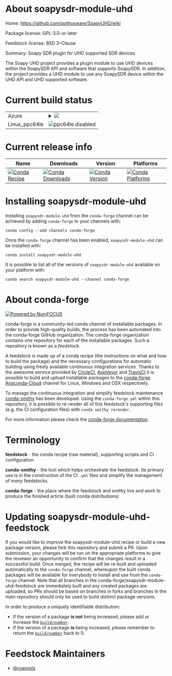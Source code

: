 About soapysdr-module-uhd
=========================

Home: https://github.com/pothosware/SoapyUHD/wiki

Package license: GPL-3.0-or-later

Feedstock license: BSD 3-Clause

Summary: Soapy SDR plugin for UHD supported SDR devices

The Soapy UHD project provides a plugin module to use UHD devices within the
SoapySDR API and software that supports SoapySDR. In addition, the project
provides a UHD module to use any SoapySDR device within the UHD API and UHD
supported software.


Current build status
====================


<table>
    
  <tr>
    <td>Azure</td>
    <td>
      <details>
        <summary>
          <a href="https://dev.azure.com/conda-forge/feedstock-builds/_build/latest?definitionId=9984&branchName=master">
            <img src="https://dev.azure.com/conda-forge/feedstock-builds/_apis/build/status/soapysdr-module-uhd-feedstock?branchName=master">
          </a>
        </summary>
        <table>
          <thead><tr><th>Variant</th><th>Status</th></tr></thead>
          <tbody><tr>
              <td>linux</td>
              <td>
                <a href="https://dev.azure.com/conda-forge/feedstock-builds/_build/latest?definitionId=9984&branchName=master">
                  <img src="https://dev.azure.com/conda-forge/feedstock-builds/_apis/build/status/soapysdr-module-uhd-feedstock?branchName=master&jobName=linux&configuration=linux_" alt="variant">
                </a>
              </td>
            </tr><tr>
              <td>osx</td>
              <td>
                <a href="https://dev.azure.com/conda-forge/feedstock-builds/_build/latest?definitionId=9984&branchName=master">
                  <img src="https://dev.azure.com/conda-forge/feedstock-builds/_apis/build/status/soapysdr-module-uhd-feedstock?branchName=master&jobName=osx&configuration=osx_" alt="variant">
                </a>
              </td>
            </tr><tr>
              <td>win</td>
              <td>
                <a href="https://dev.azure.com/conda-forge/feedstock-builds/_build/latest?definitionId=9984&branchName=master">
                  <img src="https://dev.azure.com/conda-forge/feedstock-builds/_apis/build/status/soapysdr-module-uhd-feedstock?branchName=master&jobName=win&configuration=win_" alt="variant">
                </a>
              </td>
            </tr>
          </tbody>
        </table>
      </details>
    </td>
  </tr>
  <tr>
    <td>Linux_ppc64le</td>
    <td>
      <img src="https://img.shields.io/badge/ppc64le-disabled-lightgrey.svg" alt="ppc64le disabled">
    </td>
  </tr>
</table>

Current release info
====================

| Name | Downloads | Version | Platforms |
| --- | --- | --- | --- |
| [![Conda Recipe](https://img.shields.io/badge/recipe-soapysdr--module--uhd-green.svg)](https://anaconda.org/conda-forge/soapysdr-module-uhd) | [![Conda Downloads](https://img.shields.io/conda/dn/conda-forge/soapysdr-module-uhd.svg)](https://anaconda.org/conda-forge/soapysdr-module-uhd) | [![Conda Version](https://img.shields.io/conda/vn/conda-forge/soapysdr-module-uhd.svg)](https://anaconda.org/conda-forge/soapysdr-module-uhd) | [![Conda Platforms](https://img.shields.io/conda/pn/conda-forge/soapysdr-module-uhd.svg)](https://anaconda.org/conda-forge/soapysdr-module-uhd) |

Installing soapysdr-module-uhd
==============================

Installing `soapysdr-module-uhd` from the `conda-forge` channel can be achieved by adding `conda-forge` to your channels with:

```
conda config --add channels conda-forge
```

Once the `conda-forge` channel has been enabled, `soapysdr-module-uhd` can be installed with:

```
conda install soapysdr-module-uhd
```

It is possible to list all of the versions of `soapysdr-module-uhd` available on your platform with:

```
conda search soapysdr-module-uhd --channel conda-forge
```


About conda-forge
=================

[![Powered by NumFOCUS](https://img.shields.io/badge/powered%20by-NumFOCUS-orange.svg?style=flat&colorA=E1523D&colorB=007D8A)](http://numfocus.org)

conda-forge is a community-led conda channel of installable packages.
In order to provide high-quality builds, the process has been automated into the
conda-forge GitHub organization. The conda-forge organization contains one repository
for each of the installable packages. Such a repository is known as a *feedstock*.

A feedstock is made up of a conda recipe (the instructions on what and how to build
the package) and the necessary configurations for automatic building using freely
available continuous integration services. Thanks to the awesome service provided by
[CircleCI](https://circleci.com/), [AppVeyor](https://www.appveyor.com/)
and [TravisCI](https://travis-ci.com/) it is possible to build and upload installable
packages to the [conda-forge](https://anaconda.org/conda-forge)
[Anaconda-Cloud](https://anaconda.org/) channel for Linux, Windows and OSX respectively.

To manage the continuous integration and simplify feedstock maintenance
[conda-smithy](https://github.com/conda-forge/conda-smithy) has been developed.
Using the ``conda-forge.yml`` within this repository, it is possible to re-render all of
this feedstock's supporting files (e.g. the CI configuration files) with ``conda smithy rerender``.

For more information please check the [conda-forge documentation](https://conda-forge.org/docs/).

Terminology
===========

**feedstock** - the conda recipe (raw material), supporting scripts and CI configuration.

**conda-smithy** - the tool which helps orchestrate the feedstock.
                   Its primary use is in the construction of the CI ``.yml`` files
                   and simplify the management of *many* feedstocks.

**conda-forge** - the place where the feedstock and smithy live and work to
                  produce the finished article (built conda distributions)


Updating soapysdr-module-uhd-feedstock
======================================

If you would like to improve the soapysdr-module-uhd recipe or build a new
package version, please fork this repository and submit a PR. Upon submission,
your changes will be run on the appropriate platforms to give the reviewer an
opportunity to confirm that the changes result in a successful build. Once
merged, the recipe will be re-built and uploaded automatically to the
`conda-forge` channel, whereupon the built conda packages will be available for
everybody to install and use from the `conda-forge` channel.
Note that all branches in the conda-forge/soapysdr-module-uhd-feedstock are
immediately built and any created packages are uploaded, so PRs should be based
on branches in forks and branches in the main repository should only be used to
build distinct package versions.

In order to produce a uniquely identifiable distribution:
 * If the version of a package **is not** being increased, please add or increase
   the [``build/number``](https://conda.io/docs/user-guide/tasks/build-packages/define-metadata.html#build-number-and-string).
 * If the version of a package **is** being increased, please remember to return
   the [``build/number``](https://conda.io/docs/user-guide/tasks/build-packages/define-metadata.html#build-number-and-string)
   back to 0.

Feedstock Maintainers
=====================

* [@ryanvolz](https://github.com/ryanvolz/)

